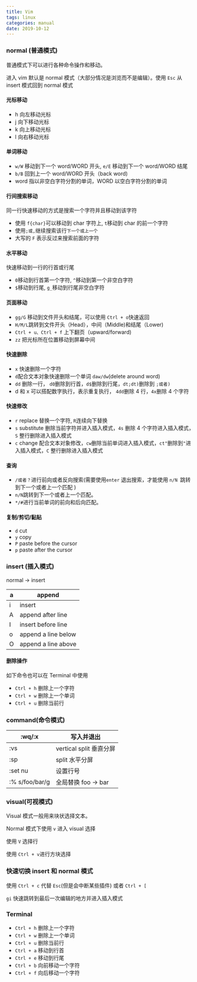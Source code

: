 ```yaml
---
title: Vim
tags: linux
categories: manual
date: 2019-10-12
---
```


### normal (普通模式)

普通模式下可以进行各种命令操作和移动。

进入 vim 默认是 normal 模式（大部分情况是浏览而不是编辑）。使用 `Esc` 从 insert 模式回到 normal 模式

#### 光标移动

-   h 向左移动光标
-   j 向下移动光标
-   k 向上移动光标
-   l 向右移动光标

#### 单词移动

-   `w/W` 移动到下一个 word/WORD 开头, `e/E` 移动到下一个 word/WORD 结尾
-   `b/B` 回到上一个 word/WORD 开头（back word)
-   word 指以非空白字符分割的单词，WORD 以空白字符分割的单词

#### 行间搜索移动

同一行快速移动的方式是搜索一个字符并且移动到该字符

-   使用 `f{char}`可以移动到 char 字符上, `t`移动到 char 的前一个字符
-   使用`;或,`继续搜索该行`下一个或上一个`
-   大写的 `F` 表示反过来搜索前面的字符

#### 水平移动

快速移动到一行的行首或行尾

-   `0`移动到行首第一个字符, `^`移动到第一个非空白字符
-   `$`移动到行尾, `g_`移动到行尾非空白字符

#### 页面移动

-   `gg/G` 移动到文件开头和结尾，可以使用 `Ctrl + o`快速返回
-   `H/M/L`跳转到文件开头（Head），中间（Middle)和结尾（Lower)
-   `Ctrl + u、Ctrl + f` 上下翻页（upward/forward)
-   `zz` 把光标所在位置移动到屏幕中间

#### 快速删除

-   `x` 快速删除一个字符
-   `d`配合文本对象快速删除一个单词 `daw/dw`(delete around word)
-   `dd` 删除一行， `d0`删除到行首，`d$`删除到行尾，`dt;dt)`删除到 `;或者)`
-   d 和 x 可以搭配数字执行，表示重复执行， `4dd`删除 4 行，`4x`删除 4 个字符

#### 快速修改

-   `r` replace 替换一个字符, `R`连续向下替换
-   `s` substitute 删除当前字符并进入插入模式，`4s` 删除 4 个字符进入插入模式， `S` 整行删除进入插入模式
-   `c` change 配合文本对象修改，`cw`删除当前单词进入插入模式，`ct"`删除到`"`进入插入模式，`C` 整行删除进入插入模式

#### 查询

-   `/或者？`进行前向或者反向搜索(需要使用`enter` 退出搜索，才能使用 `n/N `跳转到下一个或者上一个匹配 )
-   `n/N`跳转到下一个或者上一个匹配。
-   `*/#`进行当前单词的前向和后向匹配。

#### 复制/剪切/黏贴

-   `d` cut
-   `y` copy
-   `P` paste before the cursor
-   `p` paste after the cursor

### insert (插入模式)

normal -> insert

| a   | append              |
| --- | ------------------- |
| i   | insert              |
| A   | append after line   |
| I   | insert before line  |
| o   | append a line below |
| O   | append a line above |

#### 删除操作

如下命令也可以在 Terminal 中使用

-   `Ctrl + h` 删除上一个字符
-   `Ctrl + w` 删除上一个单词
-   `Ctrl + u` 删除当前行

### command(命令模式)

| :wq/:x         | 写入并退出              |
| -------------- | ----------------------- |
| :vs            | vertical split 垂直分屏 |
| :sp            | split 水平分屏          |
| :set nu        | 设置行号                |
| :% s/foo/bar/g | 全局替换 foo -> bar     |

### visual(可视模式)

Visual 模式一般用来块状选择文本。

Normal 模式下使用 `v` 进入 visual 选择

使用 `V` 选择行

使用 `Ctrl + v`进行方块选择

### 快速切换 insert 和 normal 模式

使用 `Ctrl + c` 代替 `Esc`(但是会中断某些插件) 或者 `Ctrl + [`

`gi` 快速跳转到最后一次编辑的地方并进入插入模式

### Terminal

-   `Ctrl + h` 删除上一个字符
-   `Ctrl + w` 删除上一个单词
-   `Ctrl + u` 删除当前行
-   `Ctrl + a` 移动到行首
-   `Ctrl + e` 移动到行尾
-   `Ctrl + b` 向前移动一个字符
-   `Ctrl + f` 向后移动一个字符

